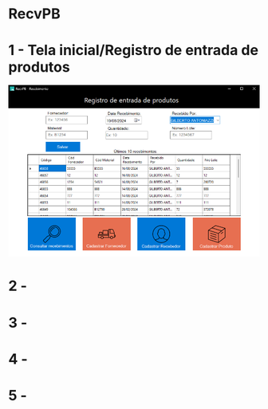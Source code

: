 # RecvPB 

# 1 - Tela inicial/Registro de entrada de produtos
![tela-inicial](/Resources/screenshots/tela-inicial.png)
# 2 -

# 3 - 

# 4 - 

# 5 -